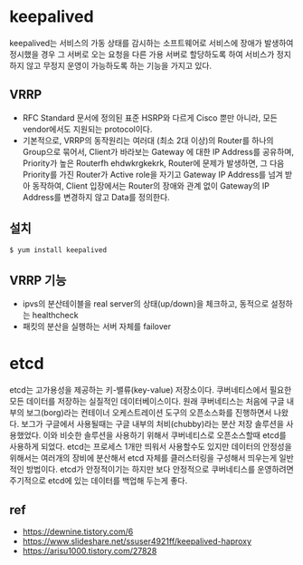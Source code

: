 # keepalived

keepalived는 서비스의 가동 상태를 감시하는 소프트웨어로 서비스에 장애가 발생하여 정시했을 경우 그 서버로 오는 요청을 다른 가용 서버로 할당하도록 하여 서비스가 정지하지 않고 무정지 운영이 가능하도록 하는 기능을 가지고 있다.

## VRRP
- RFC Standard 문서에 정의된 표준 HSRP와 다르게 Cisco 뿐만 아니라, 모든 vendor에서도 지원되는 protocol이다.
- 기본적으로, VRRP의 동작원리는 여러대 (최소 2대 이상)의 Router를 하나의 Group으로 묶어서, Client가 바라보는 Gateway 에 대한 IP Address를 공유하며, Priority가 높은 Routerfh ehdwkrgkekrk, Router에 문제가 발생하면, 그 다음 Priority를 가진 Router가 Active role을 자기고 Gateway IP Address를 넘겨 받아 동작하여, Client 입장에서는 Router의 장애와 관계 없이 Gateway의 IP Address를 변경하지 않고 Data를 정의한다.

## 설치
```bash
$ yum install keepalived
```


## VRRP 기능

- ipvs의 분산테이블을 real server의 상태(up/down)을 체크하고, 동적으로 설정하는 healthcheck
- 패킷의 분산을 실행하는 서버 자체를 failover


# etcd

etcd는 고가용성을 제공하는 키-밸류(key-value) 저장소이다.
쿠버네티스에서 필요한 모든 데이터를 저장하는 실질적인 데이터베이스이다. 원래 쿠버네티스는 처음에 구글 내부의 보그(borg)라는 컨테이너 오케스트레이션 도구의 오픈소스화를 진행하면서 나왔다.
보그가 구글에서 사용될때는 구글 내부의 처비(chubby)라는 분산 저장 솔루션을 사용했었다. 이와 비슷한 솔루션을 사용하기 위해서 쿠버네티스로 오픈소스할때 etcd를 사용하게 되었다. etcd는 프로세스 1개만 띄워서 사용할수도 있지만 데이터의 안정성을위해서는 여러개의 장비에 분산해서 etcd 자체를 클러스터링을 구성해서 띄우는게 일반적인 방법이다.
etcd가 안정적이기는 하지만 보다 안정적으로 쿠버네티스를 운영하려면 주기적으로 etcd에 있는 데이터를 백업해 두는게 좋다.




## ref
- https://dewnine.tistory.com/6
- https://www.slideshare.net/ssuser4921ff/keepalived-haproxy
- https://arisu1000.tistory.com/27828